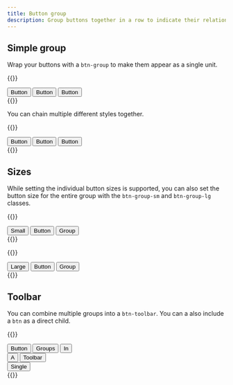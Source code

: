 ```yaml
---
title: Button group
description: Group buttons together in a row to indicate their relation.
---
```


## Simple group
Wrap your buttons with a `btn-group` to make them appear as a single unit.

{{<example>}}
<div class="btn-group" role="group">
  <button type="button" class="btn btn-default">Button</button>
  <button type="button" class="btn btn-default">Button</button>
  <button type="button" class="btn btn-default">Button</button>
</div>
{{</example>}}

You can chain multiple different styles together.

{{<example>}}
<div class="btn-group" role="group">
  <button type="button" class="btn btn-default">Button</button>
  <button type="button" class="btn btn-secondary">Button</button>
  <button type="button" class="btn btn-primary">Button</button>
</div>
{{</example>}}

## Sizes
While setting the individual button sizes is supported, you can also set the button size for the entire group with the `btn-group-sm` and `btn-group-lg` classes.

{{<example>}}
<div class="btn-group btn-group-sm" role="group">
  <button type="button" class="btn btn-default">Small</button>
  <button type="button" class="btn btn-default">Button</button>
  <button type="button" class="btn btn-default">Group</button>
</div>
{{</example>}}

{{<example>}}
<div class="btn-group btn-group-lg" role="group">
  <button type="button" class="btn btn-default">Large</button>
  <button type="button" class="btn btn-default">Button</button>
  <button type="button" class="btn btn-default">Group</button>
</div>
{{</example>}}

## Toolbar
You can combine multiple groups into a `btn-toolbar`. You can a also include a `btn` as a direct child.

{{<example>}}
<div class="btn-toolbar" role="toolbar">
  <div class="btn-group" role="group">
    <button type="button" class="btn btn-default">Button</button>
    <button type="button" class="btn btn-default">Groups</button>
    <button type="button" class="btn btn-default">In</button>
  </div>
  <div class="btn-group" role="group">
    <button type="button" class="btn btn-default">A</button>
    <button type="button" class="btn btn-default">Toolbar</button>
  </div>
  <button type="button" class="btn btn-danger">Single</button>
</div>
{{</example>}}
